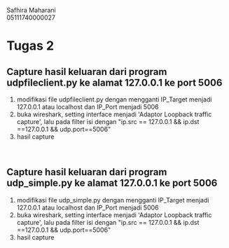 Safhira Maharani <br> 05111740000027 <br>

# Tugas 2
## Capture hasil keluaran dari program udpfileclient.py ke alamat 127.0.0.1 ke port 5006
1. modifikasi file udpfileclient.py dengan mengganti IP_Target menjadi 127.0.0.1 atau localhost dan IP_Port menjadi 5006
2. buka wireshark, setting interface menjadi 'Adaptor Loopback traffic capture', lalu pada filter isi dengan "ip.src == 127.0.0.1 && ip.dst ==127.0.0.1 && udp.port==5006" 
3. hasil capture
<img src=""></img>
<br>

## Capture hasil keluaran dari program udp_simple.py ke alamat 127.0.0.1 ke port 5006

1. modifikasi file udp_simple.py dengan mengganti IP_Target menjadi 127.0.0.1 atau localhost dan IP_Port menjadi 5006
2. buka wireshark, setting interface menjadi 'Adaptor Loopback traffic capture', lalu pada filter isi dengan "ip.src == 127.0.0.1 && ip.dst ==127.0.0.1 && udp.port==5006" 
3. hasil capture
<img src=""></img>
